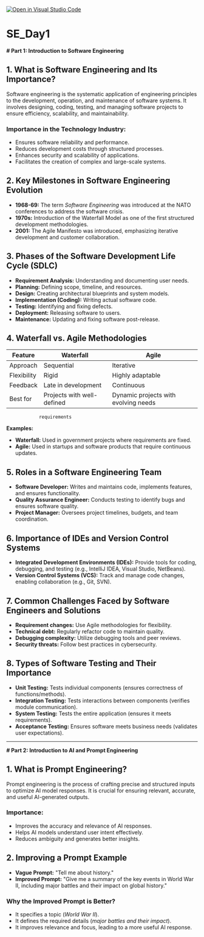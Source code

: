 [![Open in Visual Studio Code](https://classroom.github.com/assets/open-in-vscode-2e0aaae1b6195c2367325f4f02e2d04e9abb55f0b24a779b69b11b9e10269abc.svg)](https://classroom.github.com/online_ide?assignment_repo_id=18379030&assignment_repo_type=AssignmentRepo)
# SE_Day1
**# Part 1: Introduction to Software Engineering**

## **1. What is Software Engineering and Its Importance?**
Software engineering is the systematic application of engineering principles to the development, operation, and maintenance of software systems. It involves designing, coding, testing, and managing software projects to ensure efficiency, scalability, and maintainability.

### **Importance in the Technology Industry:**
- Ensures software reliability and performance.
- Reduces development costs through structured processes.
- Enhances security and scalability of applications.
- Facilitates the creation of complex and large-scale systems.

## **2. Key Milestones in Software Engineering Evolution**
- **1968-69:** The term *Software Engineering* was introduced at the NATO conferences to address the software crisis.
- **1970s:** Introduction of the Waterfall Model as one of the first structured development methodologies.
- **2001:** The Agile Manifesto was introduced, emphasizing iterative development and customer collaboration.

## **3. Phases of the Software Development Life Cycle (SDLC)**
- **Requirement Analysis:** Understanding and documenting user needs.
- **Planning:** Defining scope, timeline, and resources.
- **Design:** Creating architectural blueprints and system models.
- **Implementation (Coding):** Writing actual software code.
- **Testing:** Identifying and fixing defects.
- **Deployment:** Releasing software to users.
- **Maintenance:** Updating and fixing software post-release.

## **4. Waterfall vs. Agile Methodologies**
| Feature     | Waterfall                    | Agile |
|---------    |----------                    |-------|
| Approach    | Sequential                   | Iterative |
| Flexibility | Rigid                        | Highly adaptable |
| Feedback    | Late in development          | Continuous |
| Best for    | Projects with well-defined   | Dynamic projects with evolving needs |
                requirements                

**Examples:**
- **Waterfall:** Used in government projects where requirements are fixed.
- **Agile:** Used in startups and software products that require continuous updates.

## **5. Roles in a Software Engineering Team**
- **Software Developer:** Writes and maintains code, implements features, and ensures functionality.
- **Quality Assurance Engineer:** Conducts testing to identify bugs and ensures software quality.
- **Project Manager:** Oversees project timelines, budgets, and team coordination.

## **6. Importance of IDEs and Version Control Systems**
- **Integrated Development Environments (IDEs):** Provide tools for coding, debugging, and testing (e.g., IntelliJ IDEA, Visual Studio, NetBeans).
- **Version Control Systems (VCS):** Track and manage code changes, enabling collaboration (e.g., Git, SVN).

## **7. Common Challenges Faced by Software Engineers and Solutions**
- **Requirement changes:** Use Agile methodologies for flexibility.
- **Technical debt:** Regularly refactor code to maintain quality.
- **Debugging complexity:** Utilize debugging tools and peer reviews.
- **Security threats:** Follow best practices in cybersecurity.

## **8. Types of Software Testing and Their Importance**
- **Unit Testing:** Tests individual components (ensures correctness of functions/methods).
- **Integration Testing:** Tests interactions between components (verifies module communication).
- **System Testing:** Tests the entire application (ensures it meets requirements).
- **Acceptance Testing:** Ensures software meets business needs (validates user expectations).

---

**# Part 2: Introduction to AI and Prompt Engineering**

## **1. What is Prompt Engineering?**
Prompt engineering is the process of crafting precise and structured inputs to optimize AI model responses. It is crucial for ensuring relevant, accurate, and useful AI-generated outputs.

### **Importance:**
- Improves the accuracy and relevance of AI responses.
- Helps AI models understand user intent effectively.
- Reduces ambiguity and generates better insights.

## **2. Improving a Prompt Example**
- **Vague Prompt:** "Tell me about history."
- **Improved Prompt:** "Give me a summary of the key events in World War II, including major battles and their impact on global history."

### **Why the Improved Prompt is Better?**
- It specifies a topic (*World War II*).
- It defines the required details (*major battles and their impact*).
- It improves relevance and focus, leading to a more useful AI response.

